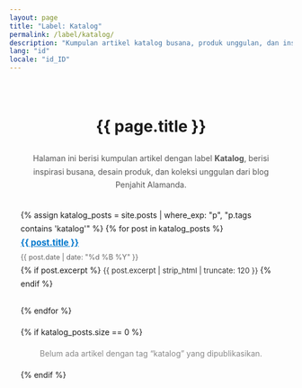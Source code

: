 ```yaml
---
layout: page
title: "Label: Katalog"
permalink: /label/katalog/
description: "Kumpulan artikel katalog busana, produk unggulan, dan inspirasi menjahit dari Penjahit Alamanda."
lang: "id"
locale: "id_ID"
---
```


<main role="main" itemscope itemtype="https://schema.org/CollectionPage"
      style="max-width: 960px; margin: auto; padding: 20px; line-height: 1.7;">
  
  <h1 style="text-align: center; margin-bottom: 20px;">{{ page.title }}</h1>

  <p style="text-align: center; font-size: 1em; color: #555;">
    Halaman ini berisi kumpulan artikel dengan label <strong>Katalog</strong>, berisi inspirasi busana, desain produk, dan koleksi unggulan dari blog Penjahit Alamanda.
  </p>

  <ul style="list-style: none; padding: 0; margin-top: 30px;">
    {% assign katalog_posts = site.posts | where_exp: "p", "p.tags contains 'katalog'" %}
    {% for post in katalog_posts %}
      <li style="margin-bottom: 25px;">
        <a href="{{ post.url | relative_url }}" style="font-size: 1.1em; font-weight: bold; color: #0077cc;">
          {{ post.title }}
        </a><br>
        <span style="font-size: 0.9em; color: #666;">{{ post.date | date: "%d %B %Y" }}</span><br>
        {% if post.excerpt %}
          <span style="font-size: 0.95em; color: #333;">
            {{ post.excerpt | strip_html | truncate: 120 }}
          </span>
        {% endif %}
      </li>
    {% endfor %}
  </ul>

  {% if katalog_posts.size == 0 %}
    <p style="text-align: center; color: #888;">Belum ada artikel dengan tag “katalog” yang dipublikasikan.</p>
  {% endif %}

</main>
